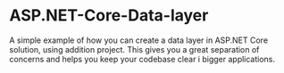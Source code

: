 # ASP.NET-Core-Data-layer
A simple example of how you can create a data layer in ASP.NET Core solution, using addition project. This gives you a great separation of concerns and helps you keep your codebase clear i bigger applications.
